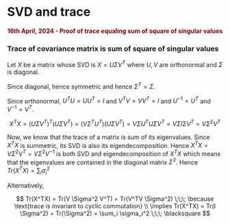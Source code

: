 ﻿---
themes: ["muted","colorful"]
category: mathematics
---

# SVD and trace
<p style="text-align:center; color:darkred"> 
<b>16th April, 2024 - Proof of trace equaling sum of square of singular values</b><br> 
</p>


### Trace of covariance matrix is sum of square of singular values

Let $X$ be a matrix whose SVD is $X = U \Sigma V^T$ where $U,V$ are orthonormal and $\Sigma$ is diagonal.

Since diagonal, hence symmetric and hence $\Sigma^T = \Sigma$.

Since orthonormal, $U^TU = UU^T = I$ and $V^TV = VV^T = I$ and $U^{-1} = U^T$ and $V^{-1} = V^T$.

$$
	X^TX = (U \Sigma V^T)^T (U \Sigma V^T) = (V \Sigma^T U^T )(U \Sigma V^T) = V \Sigma U^T U \Sigma V^T = V \Sigma I \Sigma V^T = V \Sigma^2 V^T
$$

Now, we know that the trace of a matrix is sum of its eigenvalues. Since $X^TX$ is summetric, its SVD is also
its eigendecomposition. Hence $X^TX = V \Sigma^2 V^T = V \Sigma^2 V^{-1}$ is both SVD and eigendecomposition of 
$X^TX$ which means that the eigenvalues are contained in the diagonal matrix $\Sigma^2$. 
Hence $Tr(X^TX) = \sum_i \sigma_i^2$

Alternatively, 

$$
	Tr(X^TX) = Tr(V \Sigma^2 V^T) = Tr(V^TV \Sigma^2) \;\;\; \because \text{trace is invariant to cyclic commutation} \\
	\implies Tr(X^TX) = Tr(I \Sigma^2) = Tr(\Sigma^2) = \sum_i \sigma_i^2 \;\;\; \blacksquare
$$
